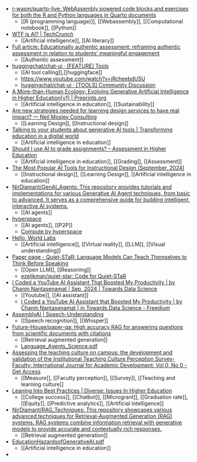 - [r-wasm/quarto-live: WebAssembly powered code blocks and exercises for both the R and Python languages in Quarto documents](https://github.com/r-wasm/quarto-live)
	- [[R (programming language)]], [[Webassembly]], [[Computational notebook]], [[Python]]
- [WTF is AI? | TechCrunch](https://techcrunch.com/2024/06/01/what-is-ai-how-does-ai-work/)
	- [[Artificial intelligence]], [[AI literacy]]
- [Full article: Educationally authentic assessment: reframing authentic assessment in relation to students’ meaningful engagement](https://www.tandfonline.com/doi/full/10.1080/13562517.2024.2394042)
	- [[Authentic assessment]]
- [huggingchat/chat-ui · [FEATURE] Tools](https://huggingface.co/spaces/huggingchat/chat-ui/discussions/470)
	- [[AI tool calling]],[[huggingface]]
	- https://www.youtube.com/watch?v=jRcheebdU5U
	- [huggingchat/chat-ui · [TOOLS] Community Discussion](https://huggingface.co/spaces/huggingchat/chat-ui/discussions/455)
- [A More-than-Human Ecology; Evolving Generative Artificial Intelligence in Higher Education[v1] | Preprints.org](https://www.preprints.org/manuscript/202408.2004/v1)
	- [[Artificial intelligence in education]], [[Sustainability]]
- [Are new strategies needed for learning design services to have real impact? — Neil Mosley Consulting](https://www.neilmosley.com/blog/w1cegwcw8y0hdnnwce3kf45sdbz6ob)
	- [[Learning Design]], [[Instructional design]]
- [Talking to your students about generative AI tools | Transforming education in a digital world](https://www.education.lu.se/en/article/talking-your-students-about-generative-ai-tools)
	- [[Artificial intelligence in education]]
- [Should I use AI to grade assignments? – Assessment in Higher Education](https://assessmentinhe.wordpress.com/2024/05/26/should-i-use-ai-to-grade-assignments/)
	- [[Artificial intelligence in education]], [[Grading]], [[Assessment]]
- [The Most Popular AI Tools for Instructional Design (September, 2024)](https://drphilippahardman.substack.com/p/the-most-popular-ai-tools-for-instructional)
	- [[Instructional design]], [[Learning Design]], [[Artificial intelligence in education]]
- [NirDiamant/GenAI_Agents: This repository provides tutorials and implementations for various Generative AI Agent techniques, from basic to advanced. It serves as a comprehensive guide for building intelligent, interactive AI systems.](https://github.com/NirDiamant/GenAI_Agents)
	- [[AI agents]]
- [hyperspace](https://hyper.space/)
	- [[AI agents]], [[P2P]]
	- [Compute by hyperspace](https://compute.hyper.space/)
- [Hello, World Labs](https://www.worldlabs.ai/about)
	- [[Artificial intelligence]], [[Virtual reality]], [[LLM]], [[Visual understanding]]
- [Paper page - Quiet-STaR: Language Models Can Teach Themselves to Think Before Speaking](https://huggingface.co/papers/2403.09629)
	- [[Open LLM]], [[Reasoning]]
	- [ezelikman/quiet-star: Code for Quiet-STaR](https://github.com/ezelikman/quiet-star)
- [I Coded a YouTube AI Assistant That Boosted My Productivity | by Chanin Nantasenamat | Sep, 2024 | Towards Data Science](https://towardsdatascience.com/i-coded-a-youtube-ai-assistant-that-boosted-my-productivity-bdda884d4104)
	- [[Youtube]], [[AI assistant]]
	- [I Coded a YouTube AI Assistant that Boosted My Productivity | by Chanin Nantasenamat | in Towards Data Science - Freedium](https://www.freedium.cfd/https://towardsdatascience.com/i-coded-a-youtube-ai-assistant-that-boosted-my-productivity-bdda884d4104)
- [AssemblyAI | Speech-Understanding](https://www.assemblyai.com/products/speech-understanding)
	- [[Speech recognition]], [[Whisper]]
- [Future-House/paper-qa: High accuracy RAG for answering questions from scientific documents with citations](https://github.com/Future-House/paper-qa?tab=readme-ov-file)
	- [[Retrieval augmented generation]]
	- [Language_Agents_Science.pdf](https://storage.googleapis.com/fh-public/paperqa/Language_Agents_Science.pdf)
- [Assessing the teaching culture on campus: the development and validation of the Institutional Teaching Culture Perception Survey-Faculty: International Journal for Academic Development: Vol 0, No 0 - Get Access](https://www.tandfonline.com/doi/full/10.1080/1360144X.2024.2379531)
	- [[Measure]], [[Faculty perception]], [[Survey]], [[Teaching and learning culture]]
- [Leaning Into Best Practices | Diverse: Issues In Higher Education](https://www.diverseeducation.com/institutions/article/15683253/leaning-into-best-practices?trk=feed_main-feed-card_feed-article-content)
	- [[College success]], [[Chatbot]], [[Microgrant]], [[Graduation rate]], [[Equity]], [[Predictive analytics]], [[Artificial intelligence]]
- [NirDiamant/RAG_Techniques: This repository showcases various advanced techniques for Retrieval-Augmented Generation (RAG) systems. RAG systems combine information retrieval with generative models to provide accurate and contextually rich responses.](https://github.com/NirDiamant/RAG_Techniques)
	- [[Retrieval augmented generation]]
- [EducationHazardsofGenerativeAI.pdf](https://www.cognitiveresonance.net/EducationHazardsofGenerativeAI.pdf)
	- [[Artificial intelligence in education]]
-